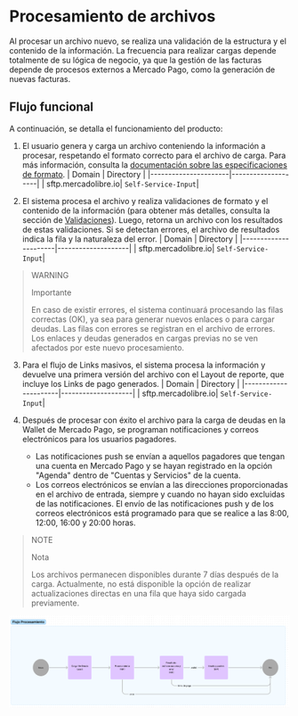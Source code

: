 # Procesamiento de archivos

Al procesar un archivo nuevo, se realiza una validación de la estructura y el contenido de la información. La frecuencia para realizar cargas depende totalmente de su lógica de negocio, ya que la gestión de las facturas depende de procesos externos a Mercado Pago, como la generación de nuevas facturas.

## Flujo funcional

A continuación, se detalla el funcionamiento del producto:

1. El usuario genera y carga un archivo conteniendo la información a procesar, respetando el formato correcto para el archivo de carga. Para más información, consulta la [documentación sobre las especificaciones de formato](/developers/es/docs/links-and-debts/format-specifications). 
| Domain               | Directory          |
|----------------------|--------------------|
| sftp.mercadolibre.io| `Self-Service-Input`|

2. El sistema procesa el archivo y realiza validaciones de formato y el contenido de la información (para obtener más detalles, consulta la sección de [Validaciones](/developers/es/docs/links-and-debts/validations)). Luego, retorna un archivo con los resultados de estas validaciones. Si se detectan errores, el archivo de resultados indica la fila y la naturaleza del error.
| Domain               | Directory          |
|----------------------|--------------------|
| sftp.mercadolibre.io| `Self-Service-Input`|

> WARNING
>
> Importante
>
> En caso de existir errores, el sistema continuará procesando las filas correctas (OK), ya sea para generar nuevos enlaces o para cargar deudas. Las filas con errores se registran en el archivo de errores. Los enlaces y deudas generados en cargas previas no se ven afectados por este nuevo procesamiento.

3. Para el flujo de Links masivos, el sistema procesa la información y devuelve una primera versión del archivo con el Layout de reporte, que incluye los Links de pago generados.
| Domain               | Directory          |
|----------------------|--------------------|
| sftp.mercadolibre.io| `Self-Service-Input`|

4. Después de procesar con éxito el archivo para la carga de deudas en la Wallet de Mercado Pago, se programan notificaciones y correos electrónicos para los usuarios pagadores. 
    - Las notificaciones push se envían a aquellos pagadores que tengan una cuenta en Mercado Pago y se hayan registrado en la opción "Agenda" dentro de "Cuentas y Servicios" de la cuenta. 
    - Los correos electrónicos se envían a las direcciones proporcionadas en el archivo de entrada, siempre y cuando no hayan sido excluidas de las notificaciones.
El envío de las notificaciones push y de los correos electrónicos está programado para que se realice a las 8:00, 12:00, 16:00 y 20:00 horas.

> NOTE
>
> Nota
> 
> Los archivos permanecen disponibles durante 7 días después de la carga. Actualmente, no está disponible la opción de realizar actualizaciones directas en una fila que haya sido cargada previamente.

![Fluxograma](/images/recaudos/fluxograma.png)
